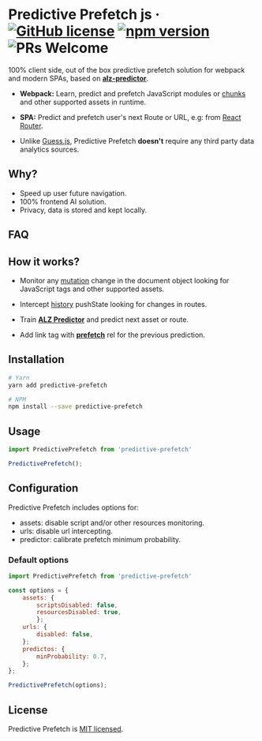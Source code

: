 # Predictive Prefetch js &middot; [![GitHub license](https://img.shields.io/badge/license-MIT-blue.svg)](https://github.com/mudafar/predictive-prefetch/blob/master/LICENSE) [![npm version](https://img.shields.io/npm/v/predictive-prefetch.svg?style=flat)](https://www.npmjs.com/package/predictive-prefetch)  ![PRs Welcome](https://img.shields.io/badge/PRs-welcome-brightgreen.svg)

100% client side, out of the box predictive prefetch solution for webpack and modern SPAs, based on **[alz-predictor](https://github.com/mudafar/alz-predictor/)**. 


* **Webpack:** Learn, predict and prefetch JavaScript modules or [chunks](https://webpack.js.org/guides/code-splitting) and other supported assets in runtime.    


* **SPA:** Predict and prefetch user's next Route or URL, e.g: from [React Router](https://reactrouter.com/).

* Unlike [Guess.js](https://github.com/guess-js/guess), Predictive Prefetch **doesn't** require any third party data analytics sources.


## Why?
  - Speed up user future navigation.
  - 100% frontend AI solution. 
  - Privacy, data is stored and kept locally. 


## FAQ      

## How it works?
- Monitor any [mutation](https://developer.mozilla.org/en-US/docs/Web/API/MutationObserver) change in the document object looking for JavaScript tags and other supported assets.

- Intercept [history](https://developer.mozilla.org/en-US/docs/Web/API/History) pushState looking for changes in routes.

- Train **[ALZ Predictor](https://github.com/mudafar/alz-predictor/)** and predict next asset or route.

- Add link tag with **[prefetch](https://developer.mozilla.org/en-US/docs/Web/HTTP/Link_prefetching_FAQ)** rel for the previous prediction.


## Installation
```bash
# Yarn
yarn add predictive-prefetch

# NPM
npm install --save predictive-prefetch

```


## Usage

```js
import PredictivePrefetch from 'predictive-prefetch'

PredictivePrefetch();

```


## Configuration
Predictive Prefetch includes options for:
- assets: disable script and/or other resources monitoring.
- urls: disable url intercepting.
- predictor: calibrate prefetch minimum probability.

### Default options
```js
import PredictivePrefetch from 'predictive-prefetch'

const options = {
    assets: {
        scriptsDisabled: false, 
        resourcesDisabled: true,
        };
    urls: {
        disabled: false,
    };
    predictos: {
        minProbability: 0.7,
    };
};

PredictivePrefetch(options);
```



## License
Predictive Prefetch is [MIT licensed](./LICENSE).
